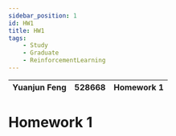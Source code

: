 ```yaml
---
sidebar_position: 1
id: HW1
title: HW1
tags:
    - Study
    - Graduate
    - ReinforcementLearning
---
```


| Yuanjun Feng | 528668 | Homework 1 |
| ------------ | ------ | ---------- |

# Homework 1

##
